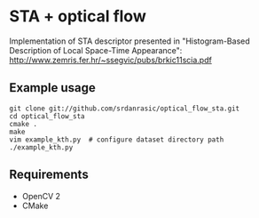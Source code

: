 STA + optical flow
================

Implementation of STA descriptor presented in "Histogram-Based Description of Local Space-Time Appearance": 
http://www.zemris.fer.hr/~ssegvic/pubs/brkic11scia.pdf

Example usage
-----

    git clone git://github.com/srdanrasic/optical_flow_sta.git
    cd optical_flow_sta
    cmake .
    make
    vim example_kth.py  # configure dataset directory path
    ./example_kth.py


Requirements
-----
* OpenCV 2
* CMake

